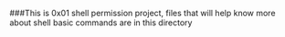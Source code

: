 ###This is 0x01 shell  permission project, files that will help know more about shell basic commands are in this directory

